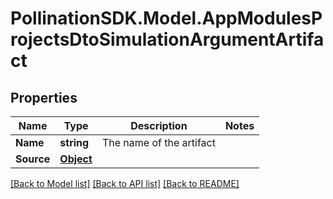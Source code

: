 
# PollinationSDK.Model.AppModulesProjectsDtoSimulationArgumentArtifact

## Properties

Name | Type | Description | Notes
------------ | ------------- | ------------- | -------------
**Name** | **string** | The name of the artifact | 
**Source** | [**Object**](.md) |  | 

[[Back to Model list]](../README.md#documentation-for-models)
[[Back to API list]](../README.md#documentation-for-api-endpoints)
[[Back to README]](../README.md)

